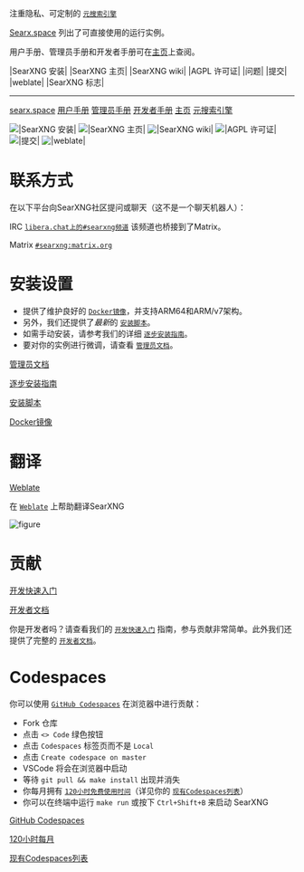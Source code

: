 注重隐私、可定制的 [`元搜索引擎`](https://en.wikipedia.org/wiki/Metasearch_engine)

[Searx.space](https://searx.space) 列出了可直接使用的运行实例。

用户手册、管理员手册和开发者手册可在[主页](https://docs.searxng.org/)上查阅。

|SearXNG 安装|
|SearXNG 主页|
|SearXNG wiki|
|AGPL 许可证|
|问题|
|提交|
|weblate|
|SearXNG 标志|

----

[searx.space](https://searx.space)
[用户手册](https://docs.searxng.org/user)
[管理员手册](https://docs.searxng.org/admin)
[开发者手册](https://docs.searxng.org/dev)
[主页](https://docs.searxng.org/)
[元搜索引擎](https://en.wikipedia.org/wiki/Metasearch_engine)

![|SearXNG 安装|](https://edas-hz.oss-cn-hangzhou.aliyuncs.com/edas-apps/charts-store/searxng/image/-install-blue.svg)
![|SearXNG 主页|](https://edas-hz.oss-cn-hangzhou.aliyuncs.com/edas-apps/charts-store/searxng/image/-homepage-blue.svg)
![|SearXNG wiki|](https://edas-hz.oss-cn-hangzhou.aliyuncs.com/edas-apps/charts-store/searxng/image/-wiki-blue.svg)
![|AGPL 许可证|](https://edas-hz.oss-cn-hangzhou.aliyuncs.com/edas-apps/charts-store/searxng/image/license-AGPL-blue.svg)
![|提交|](https://edas-hz.oss-cn-hangzhou.aliyuncs.com/edas-apps/charts-store/searxng/image/searxng.svg)
![|weblate|](https://edas-hz.oss-cn-hangzhou.aliyuncs.com/edas-apps/charts-store/searxng/image/svg-badge.svg)

联系方式
========

在以下平台向SearXNG社区提问或聊天（这不是一个聊天机器人）：

IRC
  [`libera.chat上的#searxng频道`](https://web.libera.chat/?channel=#searxng)
  该频道也桥接到了Matrix。

Matrix
  [`#searxng:matrix.org`](https://matrix.to/#/#searxng:matrix.org)

安装设置
========

- 提供了维护良好的 [`Docker镜像`](https://github.com/searxng/searxng-docker)，并支持ARM64和ARM/v7架构。
- 另外，我们还提供了*最新*的 [`安装脚本`](https://docs.searxng.org/admin/installation-scripts.html)。
- 如需手动安装，请参考我们的详细 [`逐步安装指南`](https://docs.searxng.org/admin/installation-searxng.html)。
- 要对你的实例进行微调，请查看 [`管理员文档`](https://docs.searxng.org/admin/index.html)。

[管理员文档](https://docs.searxng.org/admin/index.html)

[逐步安装指南](https://docs.searxng.org/admin/installation-searxng.html)

[安装脚本](https://docs.searxng.org/admin/installation-scripts.html)

[Docker镜像](https://github.com/searxng/searxng-docker)

翻译
====

[Weblate](https://translate.codeberg.org/projects/searxng/searxng/)

在 [`Weblate`](https://translate.codeberg.org/projects/searxng/searxng/) 上帮助翻译SearXNG

![figure](https://edas-hz.oss-cn-hangzhou.aliyuncs.com/edas-apps/charts-store/searxng/image/multi-auto.svg)

贡献
====

[开发快速入门](https://docs.searxng.org/dev/quickstart.html)

[开发者文档](https://docs.searxng.org/dev/index.html)

你是开发者吗？请查看我们的 [`开发快速入门`](https://docs.searxng.org/dev/quickstart.html) 指南，参与贡献非常简单。此外我们还提供了完整的 [`开发者文档`](https://docs.searxng.org/dev/index.html)。

Codespaces
==========

你可以使用 [`GitHub Codespaces`](https://docs.github.com/en/codespaces/overview) 在浏览器中进行贡献：

- Fork 仓库
- 点击 ``<> Code`` 绿色按钮
- 点击 ``Codespaces`` 标签页而不是 ``Local``
- 点击 ``Create codespace on master``
- VSCode 将会在浏览器中启动
- 等待 ``git pull && make install`` 出现并消失
- 你每月拥有 [`120小时免费使用时间`](https://github.com/settings/billing)（详见你的 [`现有Codespaces列表`](https://github.com/codespaces)）
- 你可以在终端中运行 ``make run`` 或按下 ``Ctrl+Shift+B`` 来启动 SearXNG

[GitHub Codespaces](https://docs.github.com/en/codespaces/overview)

[120小时每月](https://github.com/settings/billing)

[现有Codespaces列表](https://github.com/codespaces)
